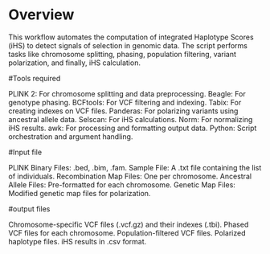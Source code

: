 # Overview
This workflow automates the computation of integrated Haplotype Scores (iHS) to detect signals of selection in genomic data. The script performs tasks like chromosome splitting, phasing, population filtering, variant polarization, and finally, iHS calculation.

#Tools required

PLINK 2: For chromosome splitting and data preprocessing.
Beagle: For genotype phasing.
BCFtools: For VCF filtering and indexing.
Tabix: For creating indexes on VCF files.
Panderas: For polarizing variants using ancestral allele data.
Selscan: For iHS calculations.
Norm: For normalizing iHS results.
awk: For processing and formatting output data.
Python: Script orchestration and argument handling.


#Input file

PLINK Binary Files: .bed, .bim, .fam.
Sample File: A .txt file containing the list of individuals.
Recombination Map Files: One per chromosome.
Ancestral Allele Files: Pre-formatted for each chromosome.
Genetic Map Files: Modified genetic map files for polarization.

#output files


Chromosome-specific VCF files (.vcf.gz) and their indexes (.tbi).
Phased VCF files for each chromosome.
Population-filtered VCF files.
Polarized haplotype files.
iHS results in .csv format.

